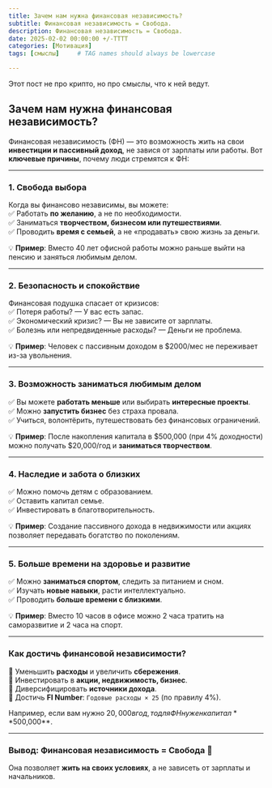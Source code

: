 ```yaml
---
title: Зачем нам нужна финансовая независимость?
subtitle: Финансовая независимость = Свобода.
description: Финансовая независимость = Свобода.
date: 2025-02-02 00:00:00 +/-TTTT
categories: [Мотивация]
tags: [смыслы]     # TAG names should always be lowercase

---
```


Этот пост не про крипто, но про смыслы, что к ней ведут.

## Зачем нам нужна финансовая независимость?

Финансовая независимость (ФН) — это возможность жить на свои **инвестиции и пассивный доход**, не завися от зарплаты или работы. Вот **ключевые причины**, почему люди стремятся к ФН:

---

### **1. Свобода выбора**

Когда вы финансово независимы, вы можете:  
✅ Работать **по желанию**, а не по необходимости.  
✅ Заниматься **творчеством, бизнесом или путешествиями**.  
✅ Проводить **время с семьей**, а не «продавать» свою жизнь за деньги.

💡 **Пример**: Вместо 40 лет офисной работы можно раньше выйти на пенсию и заняться любимым делом.

---

### **2. Безопасность и спокойствие**

Финансовая подушка спасает от кризисов:  
✅ Потеря работы? — У вас есть запас.  
✅ Экономический кризис? — Вы не зависите от зарплаты.  
✅ Болезнь или непредвиденные расходы? — Деньги не проблема.

💡 **Пример**: Человек с пассивным доходом в $2000/мес не переживает из-за увольнения.

---

### **3. Возможность заниматься любимым делом**

✅ Вы можете **работать меньше** или выбирать **интересные проекты**.  
✅ Можно **запустить бизнес** без страха провала.  
✅ Учиться, волонтёрить, путешествовать без финансовых ограничений.

💡 **Пример**: После накопления капитала в $500,000 (при 4% доходности) можно получать $20,000/год и **заниматься творчеством**.

---

### **4. Наследие и забота о близких**

✅ Можно помочь детям с образованием.  
✅ Оставить капитал семье.  
✅ Инвестировать в благотворительность.

💡 **Пример**: Создание пассивного дохода в недвижимости или акциях позволяет передавать богатство по поколениям.

---

### **5. Больше времени на здоровье и развитие**

✅ Можно **заниматься спортом**, следить за питанием и сном.  
✅ Изучать **новые навыки**, расти интеллектуально.  
✅ Проводить **больше времени с близкими**.

💡 **Пример**: Вместо 10 часов в офисе можно 2 часа тратить на саморазвитие и 2 часа на спорт.

---

### **Как достичь финансовой независимости?**

🔹 Уменьшить **расходы** и увеличить **сбережения**.  
🔹 Инвестировать в **акции, недвижимость, бизнес**.  
🔹 Диверсифицировать **источники дохода**.  
🔹 Достичь **FI Number**: `Годовые расходы × 25` (по правилу 4%).

Например, если вам нужно $20,000 в год, то для ФН нужен капитал **$500,000**.

---

### **Вывод: Финансовая независимость = Свобода 🚀**

Она позволяет **жить на своих условиях**, а не зависеть от зарплаты и начальников.